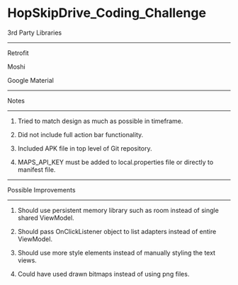 # HopSkipDrive_Coding_Challenge

3rd Party Libraries
___________________

Retrofit

Moshi

Google Material
___________________




Notes
___________________

1. Tried to match design as much as possible in timeframe.

2. Did not include full action bar functionality.

3. Included APK file in top level of Git repository.

4. MAPS_API_KEY must be added to local.properties file or directly 
to manifest file.
___________________





Possible Improvements
___________________

1. Should use persistent memory library such as room instead
of single shared ViewModel.

2. Should pass OnClickListener object to list adapters instead
of entire ViewModel.

3. Should use more style elements instead of manually styling
the text views.

4. Could have used drawn bitmaps instead of using png files.
